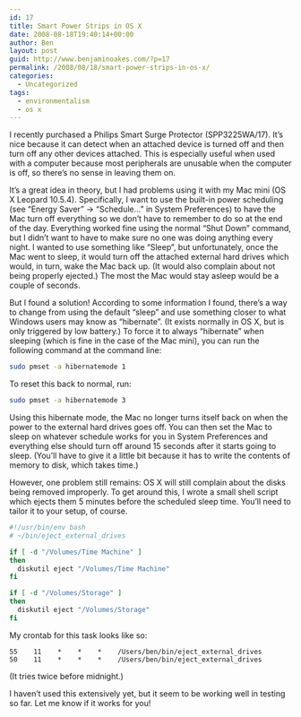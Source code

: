 ```yaml
---
id: 17
title: Smart Power Strips in OS X
date: 2008-08-18T19:40:14+00:00
author: Ben
layout: post
guid: http://www.benjaminoakes.com/?p=17
permalink: /2008/08/18/smart-power-strips-in-os-x/
categories:
  - Uncategorized
tags:
  - environmentalism
  - os x
---
```

I recently purchased a Philips Smart Surge Protector (SPP3225WA/17). It&#8217;s nice because it can detect when an attached device is turned off and then turn off any other devices attached. This is especially useful when used with a computer because most peripherals are unusable when the computer is off, so there’s no sense in leaving them on.

It&#8217;s a great idea in theory, but I had problems using it with my Mac mini (OS X Leopard 10.5.4). Specifically, I want to use the built-in power scheduling (see &#8220;Energy Saver&#8221; -> &#8220;Schedule...&#8221; in System Preferences) to have the Mac turn off everything so we don&#8217;t have to remember to do so at the end of the day. Everything worked fine using the normal &#8220;Shut Down&#8221; command, but I didn&#8217;t want to have to make sure no one was doing anything every night. I wanted to use something like &#8220;Sleep&#8221;, but unfortunately, once the Mac went to sleep, it would turn off the attached external hard drives which would, in turn, wake the Mac back up. (It would also complain about not being properly ejected.) The most the Mac would stay asleep would be a couple of seconds.

But I found a solution! According to some information I found, there&#8217;s a way to change from using the default &#8220;sleep&#8221; and use something closer to what Windows users may know as &#8220;hibernate&#8221;. (It exists normally in OS X, but is only triggered by low battery.) To force it to always &#8220;hibernate&#8221; when sleeping (which is fine in the case of the Mac mini), you can run the following command at the command line:

```bash
sudo pmset -a hibernatemode 1
```

To reset this back to normal, run:

```bash
sudo pmset -a hibernatemode 3
```

Using this hibernate mode, the Mac no longer turns itself back on when the power to the external hard drives goes off. You can then set the Mac to sleep on whatever schedule works for you in System Preferences and everything else should turn off around 15 seconds after it starts going to sleep. (You&#8217;ll have to give it a little bit because it has to write the contents of memory to disk, which takes time.)

However, one problem still remains: OS X will still complain about the disks being removed improperly. To get around this, I wrote a small shell script which ejects them 5 minutes before the scheduled sleep time. You&#8217;ll need to tailor it to your setup, of course.

```bash
#!/usr/bin/env bash
# ~/bin/eject_external_drives

if [ -d "/Volumes/Time Machine" ]
then
  diskutil eject "/Volumes/Time Machine"
fi

if [ -d "/Volumes/Storage" ]
then
  diskutil eject "/Volumes/Storage"
fi
```

My crontab for this task looks like so:

    55    11    *    *    *    /Users/ben/bin/eject_external_drives
    50    11    *    *    *    /Users/ben/bin/eject_external_drives

(It tries twice before midnight.)

I haven&#8217;t used this extensively yet, but it seem to be working well in testing so far. Let me know if it works for you!